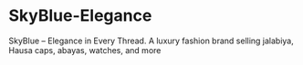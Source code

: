 # SkyBlue-Elegance
SkyBlue – Elegance in Every Thread. A luxury fashion brand selling jalabiya, Hausa caps, abayas, watches, and more
